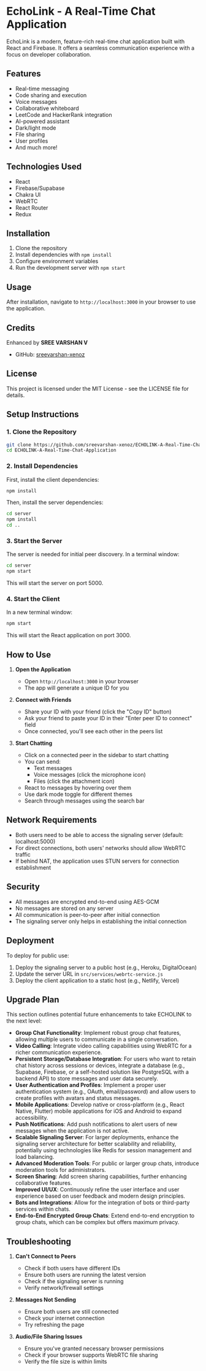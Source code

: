 # EchoLink - A Real-Time Chat Application

EchoLink is a modern, feature-rich real-time chat application built with React and Firebase. It offers a seamless communication experience with a focus on developer collaboration.

## Features

- Real-time messaging
- Code sharing and execution
- Voice messages
- Collaborative whiteboard
- LeetCode and HackerRank integration
- AI-powered assistant
- Dark/light mode
- File sharing
- User profiles
- And much more!

## Technologies Used

- React
- Firebase/Supabase
- Chakra UI
- WebRTC
- React Router
- Redux

## Installation

1. Clone the repository
2. Install dependencies with `npm install`
3. Configure environment variables
4. Run the development server with `npm start`

## Usage

After installation, navigate to `http://localhost:3000` in your browser to use the application.

## Credits

Enhanced by **SREE VARSHAN V**
- GitHub: [sreevarshan-xenoz](https://github.com/sreevarshan-xenoz)

## License

This project is licensed under the MIT License - see the LICENSE file for details.

## Setup Instructions

### 1. Clone the Repository
```bash
git clone https://github.com/sreevarshan-xenoz/ECHOLINK-A-Real-Time-Chat-Application.git
cd ECHOLINK-A-Real-Time-Chat-Application
```

### 2. Install Dependencies
First, install the client dependencies:
```bash
npm install
```

Then, install the server dependencies:
```bash
cd server
npm install
cd ..
```

### 3. Start the Server
The server is needed for initial peer discovery. In a terminal window:
```bash
cd server
npm start
```
This will start the server on port 5000.

### 4. Start the Client
In a new terminal window:
```bash
npm start
```
This will start the React application on port 3000.

## How to Use

1. **Open the Application**
   - Open `http://localhost:3000` in your browser
   - The app will generate a unique ID for you

2. **Connect with Friends**
   - Share your ID with your friend (click the "Copy ID" button)
   - Ask your friend to paste your ID in their "Enter peer ID to connect" field
   - Once connected, you'll see each other in the peers list

3. **Start Chatting**
   - Click on a connected peer in the sidebar to start chatting
   - You can send:
     - Text messages
     - Voice messages (click the microphone icon)
     - Files (click the attachment icon)
   - React to messages by hovering over them
   - Use dark mode toggle for different themes
   - Search through messages using the search bar

## Network Requirements

- Both users need to be able to access the signaling server (default: localhost:5000)
- For direct connections, both users' networks should allow WebRTC traffic
- If behind NAT, the application uses STUN servers for connection establishment

## Security

- All messages are encrypted end-to-end using AES-GCM
- No messages are stored on any server
- All communication is peer-to-peer after initial connection
- The signaling server only helps in establishing the initial connection

## Deployment

To deploy for public use:

1. Deploy the signaling server to a public host (e.g., Heroku, DigitalOcean)
2. Update the server URL in `src/services/webrtc-service.js`
3. Deploy the client application to a static host (e.g., Netlify, Vercel)

## Upgrade Plan

This section outlines potential future enhancements to take ECHOLINK to the next level:

- **Group Chat Functionality**: Implement robust group chat features, allowing multiple users to communicate in a single conversation.
- **Video Calling**: Integrate video calling capabilities using WebRTC for a richer communication experience.
- **Persistent Storage/Database Integration**: For users who want to retain chat history across sessions or devices, integrate a database (e.g., Supabase, Firebase, or a self-hosted solution like PostgreSQL with a backend API) to store messages and user data securely.
- **User Authentication and Profiles**: Implement a proper user authentication system (e.g., OAuth, email/password) and allow users to create profiles with avatars and status messages.
- **Mobile Applications**: Develop native or cross-platform (e.g., React Native, Flutter) mobile applications for iOS and Android to expand accessibility.
- **Push Notifications**: Add push notifications to alert users of new messages when the application is not active.
- **Scalable Signaling Server**: For larger deployments, enhance the signaling server architecture for better scalability and reliability, potentially using technologies like Redis for session management and load balancing.
- **Advanced Moderation Tools**: For public or larger group chats, introduce moderation tools for administrators.
- **Screen Sharing**: Add screen sharing capabilities, further enhancing collaborative features.
- **Improved UI/UX**: Continuously refine the user interface and user experience based on user feedback and modern design principles.
- **Bots and Integrations**: Allow for the integration of bots or third-party services within chats.
- **End-to-End Encrypted Group Chats**: Extend end-to-end encryption to group chats, which can be complex but offers maximum privacy.

## Troubleshooting

1. **Can't Connect to Peers**
   - Check if both users have different IDs
   - Ensure both users are running the latest version
   - Check if the signaling server is running
   - Verify network/firewall settings

2. **Messages Not Sending**
   - Ensure both users are still connected
   - Check your internet connection
   - Try refreshing the page

3. **Audio/File Sharing Issues**
   - Ensure you've granted necessary browser permissions
   - Check if your browser supports WebRTC file sharing
   - Verify the file size is within limits
